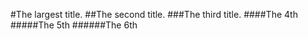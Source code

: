 #The largest title.
##The second title.
###The third title.
####The 4th 
#####The 5th
######The 6th
